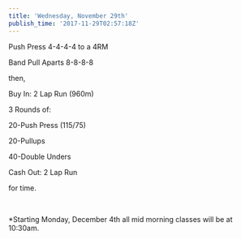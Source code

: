 ```yaml
---
title: 'Wednesday, November 29th'
publish_time: '2017-11-29T02:57:18Z'
---
```


Push Press 4-4-4-4 to a 4RM

Band Pull Aparts 8-8-8-8

then,

Buy In: 2 Lap Run (960m)

3 Rounds of:

20-Push Press (115/75)

20-Pullups

40-Double Unders

Cash Out: 2 Lap Run

for time.

 

\*Starting Monday, December 4th all mid morning classes will be at
10:30am.
